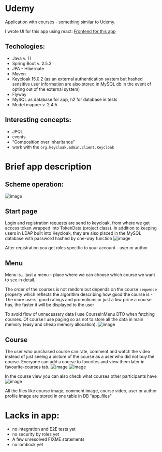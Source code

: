 # Udemy
Application with courses - something similar to Udemy.

I wrote UI for this app using react: [Frontend for this app](https://github.com/KarolXX/Udemy-react)

## Techologies:
* Java v. 11
* Spring Boot v. 2.5.2
* JPA - Hibernate
* Maven
* Keycloak 15.0.2 (as an external authentication system but hashed sensitive user information are also stored in MySQL db in the event of opting out of the external system)
* Flyway
* MySQL as database for app, h2 for database in tests
* Model mapper v. 2.4.5

## Interesting concepts:
* JPQL
* events
* "Composition over inheritance"
* work with the `org.keycloak.admin.client.Keycloak`

# Brief app description
## Scheme operation:
![image](https://user-images.githubusercontent.com/71709330/172498398-c3f4eafc-cb24-4894-a6ec-297151317389.png)

## Start page
Login and registration requests are send to keycloak, from where we get access token wrapped into TokenData (project class).
In addition to keeping users in LDAP built into Keycloak, they are also placed in the MySQL database with password hashed by one-way function
![image](https://user-images.githubusercontent.com/71709330/163377719-39ec7303-57eb-497d-89a8-9883098efe5f.png)

After registration you get roles specific to your account - user or author

## Menu
Menu is... just a menu - place where we can choose which course we want to see in detail.

The order of the courses is not random but depends on the course `sequence` property which reflects the algorithm describing how good the course is - The more users, good ratings and promotions or just a low price a course has, the faster it will be displayed to the user

To avoid flow of unnecessary data I use CourseInMenu DTO when fetching courses.
Of course I use paging so as not to store all the data in main memory (easy and cheap memory allocation).
![image](https://user-images.githubusercontent.com/71709330/183313754-bd32d176-d088-4a22-a5df-9414fc5824bd.png)

## Course
The user who purchased course can rate, comment and watch the video instead of just seeing a picture of the course as a user who did not buy the course.
Everyone can add a course to favorites and view them later in favourite-courses tab.
![image](https://user-images.githubusercontent.com/71709330/183313457-4a8e72eb-8f2f-4bfd-b87e-fd5baf1684df.png)
![image](https://user-images.githubusercontent.com/71709330/183313660-e42b31c1-2df4-499f-ab7d-52dee27c7f64.png)

In the course view you can also check what courses other participants have
![image](https://user-images.githubusercontent.com/71709330/183313533-05c7d671-f184-437b-b8ce-3f9d4eb8c30d.png)

All the files like course image, comment image, course video, user or author profile image are stored in one table in DB "app_files"


# Lacks in app:
* no integration and E2E tests yet
* no security by roles yet
* A few unresolved FIXME statements
* no lombock yet

